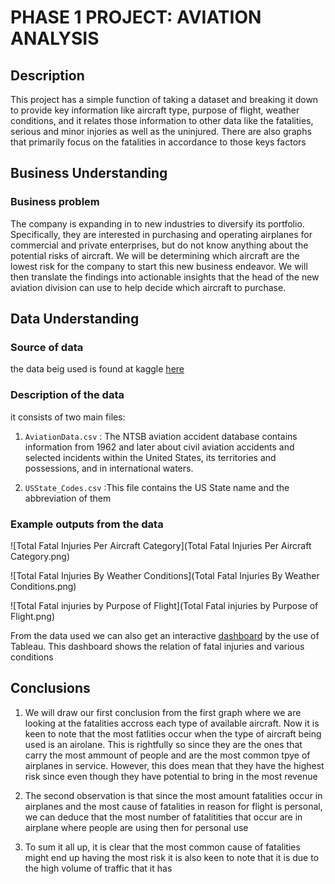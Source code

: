 # PHASE 1 PROJECT: AVIATION ANALYSIS

## Description
This project has a simple function of taking a dataset and breaking it down to provide key information like aircraft type, purpose of flight, weather conditions, and it relates those information to other data like the fatalities, serious and minor injories as well as the uninjured. There are also graphs that primarily focus on the fatalities in accordance to those keys factors


## Business Understanding

### Business problem
The company is expanding in to new industries to diversify its portfolio. Specifically, they are interested in purchasing and operating airplanes for commercial and private enterprises, but do not know anything about the potential risks of aircraft. We will be determining which aircraft are the lowest risk for the company to start this new business endeavor. We will then translate the findings into actionable insights that the head of the new aviation division can use to help decide which aircraft to purchase.


## Data Understanding
### Source of data
the data beig used is found at kaggle [here](https://www.kaggle.com/datasets/khsamaha/aviation-accident-database-synopses/data)

### Description of the data
it consists of two main files:
1) `AviationData.csv` : The NTSB aviation accident database contains information from 1962 and later about civil aviation accidents and selected incidents within the United States, its territories and possessions, and in international waters. 

2) `USState_Codes.csv` :This file contains the US State name and the abbreviation of them

### Example outputs from the data
![Total Fatal Injuries Per Aircraft Category](Total Fatal Injuries Per Aircraft Category.png)

![Total Fatal Injuries By Weather Conditions](Total Fatal Injuries By Weather Conditions.png)

![Total Fatal injuries by Purpose of Flight](Total Fatal injuries by Purpose of Flight.png)

From the data used we can also get an interactive [dashboard](https://public.tableau.com/app/profile/alvin.ogam/viz/Fatal-Injuries-Under-Various-Conditions/Dashboard1) by the use of Tableau. This dashboard shows the relation of fatal injuries and various conditions

## Conclusions
1) We will draw our first conclusion from the first graph where we are looking at the fatalities accross each type of available aircraft. Now it is keen to note that the most fatlities occur when the type of aircraft being used is an airolane. This is rightfully so since they are the ones that carry the most ammount of people and are the most common tpye of airplanes in service. However, this does mean that they have the highest risk since even though they have potential to bring in the most revenue

2) The second observation is that since the most amount fatalities occur in airplanes and the most cause of fatalities in reason for flight is personal, we can deduce that the most number of fatalitities that occur are in airplane where people are using then for personal use

3) To sum it all up, it is clear that the most common cause of fatalities might end up having the most risk it is also keen to note that it is due to the high volume of traffic that it has
